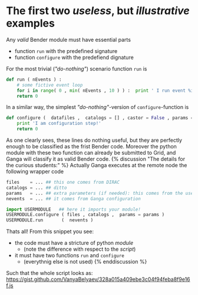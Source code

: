 # The  first  two _useless_, but _illustrative_  examples 
  

Any _valid_ Bender module must have essential parts 

 - function `run`  with the predefined signature 
 - function `configure` with the predefiend dignature 

For the most trivial (_"do-nothing"_) scenario function `run` is
```python
def run ( nEvents ) :
    # some fictive event loop 
    for i in range( 0 , min( nEvents , 10 ) ) :  print ' I run event %i ' % i        
    return 0
```
In a similar way, the simplest _"do-nothing"_-version of `configure`-function is 
```python
def configure (  datafiles ,  catalogs = [] , castor = False , params = {} ) :   
    print 'I am configuration step!'
    return 0
``` 
As one clearly sees, these lines do nothing useful, but they are perfectly enough
to be classified as the frist Bender code. Moreover the python module with these two function
can already be submitted to Grid, and Ganga will classify it as valid Bender code.
{% discussion "The details for the curious students:" %}
Actually Ganga executes at the remote node the following wrapper code
```python
files    = ... ## this one comes from DIRAC
catalogs = ... ## ditto 
params   = ... ## extra parameters (if needed): this comes from the user
nevents  = ... ## it comes from Ganga configuration

import USERMODULE   ## here it imports your module! 
USERMODULE.configure ( files , catalogs ,  params = params )  
USERMODULE.run       (  nevents )
```
Thats all! From this snippet you see:
 - the code must have a stricture of python _module_  
    - (note  the difference with respect to the _script_)
 - it must have two functions `run` and `configure`  
    - (everythnig else is not used)
{% enddiscussion %}


<script src="https://gist.github.com/VanyaBelyaev/328a015a409ebe3c04f94feba8f9e16f.js"></script>
<script src="https://gist.github.com/VanyaBelyaev/328a015a409ebe3c04f94feba8f9e16f.js?file=gist.md"></script>

<script src="https://gist.github.com/benbalter/5555251.js"></script>
<script src="https://gist.github.com/benbalter/5555251.js?file=gist.md"></script>


Such that the whole script looks  as:   https://gist.github.com/VanyaBelyaev/328a015a409ebe3c04f94feba8f9e16f.js
